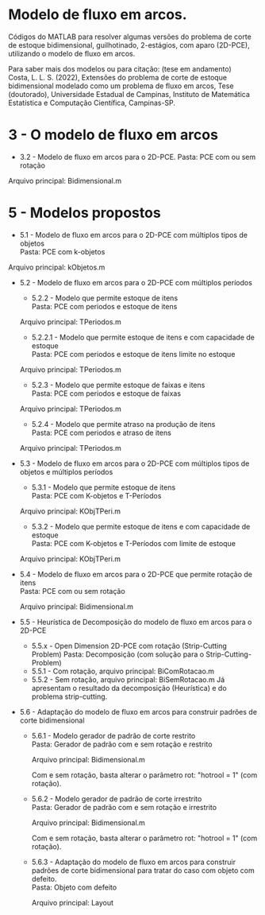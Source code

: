 # Modelo de fluxo em arcos.

Códigos do MATLAB para resolver algumas versões do problema de corte de estoque bidimensional, guilhotinado, 2-estágios, com aparo (2D-PCE), utilizando o modelo de fluxo em arcos.

Para saber mais dos modelos ou para citação: (tese em andamento)  
Costa, L. L. S. (2022), Extensões do problema de corte de estoque bidimensional modelado como um problema de fluxo em arcos, Tese (doutorado), Universidade Estadual de Campinas, Instituto de Matemática Estatística e Computação Científica, Campinas-SP.

# 3 - O modelo de fluxo em arcos

* 3.2 - Modelo de fluxo em arcos para o 2D-PCE.
Pasta: PCE com ou sem rotação

Arquivo principal: Bidimensional.m  

# 5 - Modelos propostos

* 5.1 - Modelo de fluxo em arcos para o 2D-PCE com múltiplos tipos de objetos  
Pasta: PCE com k-objetos  

Arquivo principal: kObjetos.m

* 5.2 - Modelo de fluxo em arcos para o 2D-PCE com múltiplos períodos
  * 5.2.2 - Modelo que permite estoque de itens  
  Pasta: PCE com periodos e estoque de itens

  Arquivo principal: TPeriodos.m
  * 5.2.2.1 - Modelo que permite estoque de itens e com capacidade de estoque  
  Pasta: PCE com periodos e estoque de itens limite no estoque 

  Arquivo principal: TPeriodos.m

  * 5.2.3 - Modelo que permite estoque de faixas e itens  
  Pasta: PCE com periodos e estoque de faixas 
  
  Arquivo principal: TPeriodos.m

  * 5.2.4 - Modelo que permite atraso na produção de itens  
  Pasta: PCE com periodos e atraso de itens 

  Arquivo principal: TPeriodos.m

* 5.3 - Modelo de fluxo em arcos para o 2D-PCE com múltiplos tipos de objetos e múltiplos períodos  
  * 5.3.1 - Modelo que permite estoque de itens  
  Pasta: PCE com K-objetos e T-Períodos 

  Arquivo principal: KObjTPeri.m
  * 5.3.2 - Modelo que permite estoque de itens e com capacidade de estoque  
  Pasta: PCE com K-objetos e T-Períodos com limite de estoque

  Arquivo principal: KObjTPeri.m

* 5.4 - Modelo de fluxo em arcos para o 2D-PCE que permite rotação de itens  
  Pasta: PCE com ou sem rotação

    Arquivo principal: Bidimensional.m  

* 5.5 - Heurística de Decomposição do modelo de fluxo em arcos para o 2D-PCE
  * 5.5.x - Open Dimension 2D-PCE com rotação (Strip-Cutting Problem)
  Pasta: Decomposição  (com solução para o Strip-Cutting-Problem)
  * 5.5.1 - Com rotação, arquivo principal: BiComRotacao.m
  * 5.5.2 - Sem rotação, arquivo principal: BiSemRotacao.m
  Já apresentam o resultado da decomposição (Heurística) e do problema strip-cutting.  
 
* 5.6 - Adaptação do modelo de fluxo em arcos para construir padrões de corte bidimensional  
  * 5.6.1 - Modelo gerador de padrão de corte restrito  
  Pasta: Gerador de padrão com e sem rotação e restrito 

    Arquivo principal: Bidimensional.m

    Com e sem rotação, basta alterar o parâmetro rot: "hotrool = 1" (com rotação).  

  * 5.6.2 - Modelo gerador de padrão de corte irrestrito  
  Pasta: Gerador de padrão com e sem rotação e irrestrito 

    Arquivo principal: Bidimensional.m

    Com e sem rotação, basta alterar o parâmetro rot: "hotrool = 1" (com rotação).  

  * 5.6.3 - Adaptação do modelo de fluxo em arcos para construir padrões de corte bidimensional para tratar do caso com objeto com defeito.  
  Pasta: Objeto com defeito

    Arquivo principal: Layout












